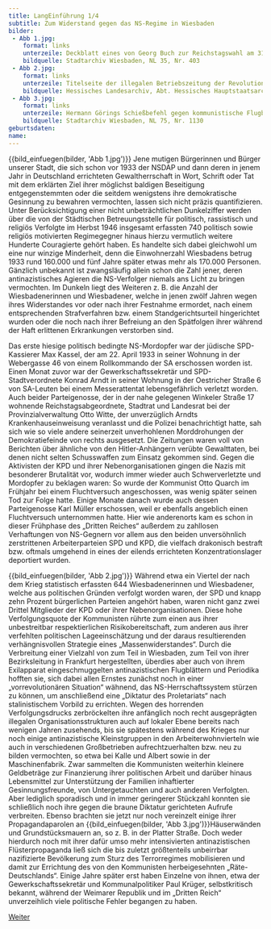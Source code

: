 ```yaml
---
title: LangEinführung 1/4
subtitle: Zum Widerstand gegen das NS-Regime in Wiesbaden
bilder:
 - Abb 1.jpg:
    format: links
    unterzeile: Deckblatt eines von Georg Buch zur Reichstagswahl am 31. Juli 1932 erstellten antinazistischen Aufrufs 
    bildquelle: Stadtarchiv Wiesbaden, NL 35, Nr. 403
 - Abb 2.jpg:
    format: links
    unterzeile: Titelseite der illegalen Betriebszeitung der Revolutionären Gewerkschaftsopposition der KPD für die Beschäftigten der Verkehrsbetriebe Wiesbaden, Mai 1933 [ZUM RGO-SCHEINWERFER]
    bildquelle: Hessisches Landesarchiv, Abt. Hessisches Hauptstaatsarchiv Wiesbaden, Abt. 483, Nr. 1948
 - Abb 3.jpg:
    format: links
    unterzeile: Hermann Görings Schießbefehl gegen kommunistische Flugblattverteiler
    bildquelle: Stadtarchiv Wiesbaden, NL 75, Nr. 1130
geburtsdaten:
name:
---
```


{{bild_einfuegen(bilder, 'Abb 1.jpg')}}
Jene mutigen Bürgerinnen und Bürger unserer Stadt, die sich schon vor
1933 der NSDAP und dann deren in jenem Jahr in Deutschland errichteten
Gewaltherrschaft in Wort, Schrift oder Tat mit dem erklärten Ziel ihrer
möglichst baldigen Beseitigung entgegenstemmten oder die seitdem
wenigstens ihre demokratische Gesinnung zu bewahren vermochten, lassen
sich nicht präzis quantifizieren. Unter Berücksichtigung einer nicht
unbeträchtlichen Dunkelziffer werden über die von der Städtischen
Betreuungsstelle für politisch, rassistisch und religiös Verfolgte im
Herbst 1946 insgesamt erfassten 740 politisch sowie religiös motivierten
Regimegegner hinaus hierzu vermutlich weitere Hunderte Couragierte
gehört haben. Es handelte sich dabei gleichwohl um eine nur winzige
Minderheit, denn die Einwohnerzahl Wiesbadens betrug 1933 rund 160.000
und fünf Jahre später etwas mehr als 170.000 Personen. Gänzlich
unbekannt ist zwangsläufig allein schon die Zahl jener, deren
antinazistisches Agieren die NS-Verfolger niemals ans Licht zu bringen
vermochten. Im Dunkeln liegt des Weiteren z. B. die Anzahl der
Wiesbadenerinnen und Wiesbadener, welche in jenen zwölf Jahren wegen
ihres Widerstandes vor oder nach ihrer Festnahme ermordet, nach einem
entsprechenden Strafverfahren bzw. einem Standgerichtsurteil
hingerichtet wurden oder die noch nach ihrer Befreiung an den Spätfolgen
ihrer während der Haft erlittenen Erkrankungen verstorben sind.

Das erste hiesige politisch bedingte NS-Mordopfer war der jüdische
SPD-Kassierer Max Kassel, der am 22. April 1933 in seiner Wohnung in der
Webergasse 46 von einem Rollkommando der SA erschossen worden ist. Einen
Monat zuvor war der Gewerkschaftssekretär und SPD-Stadtverordnete Konrad
Arndt in seiner Wohnung in der Oestricher Straße 6 von SA-Leuten bei
einem Messerattentat lebensgefährlich verletzt worden. Auch beider
Parteigenosse, der in der nahe gelegenen Winkeler Straße 17 wohnende
Reichstagsabgeordnete, Stadtrat und Landesrat bei der
Provinzialverwaltung Otto Witte, der unverzüglich Arndts
Krankenhauseinweisung veranlasst und die Polizei benachrichtigt hatte,
sah sich wie so viele andere seinerzeit unverhohlenen Morddrohungen der
Demokratiefeinde von rechts ausgesetzt. Die Zeitungen waren voll von
Berichten über ähnliche von den Hitler-Anhängern verübte Gewalttaten,
bei denen nicht selten Schusswaffen zum Einsatz gekommen sind. Gegen die
Aktivisten der KPD und ihrer Nebenorganisationen gingen die Nazis mit
besonderer Brutalität vor, wodurch immer wieder auch Schwerverletzte und
Mordopfer zu beklagen waren: So wurde der Kommunist Otto Quarch im
Frühjahr bei einem Fluchtversuch angeschossen, was wenig später seinen
Tod zur Folge hatte. Einige Monate danach wurde auch dessen
Parteigenosse Karl Müller erschossen, weil er ebenfalls angeblich einen
Fluchtversuch unternommen hatte. Hier wie anderenorts kam es schon in
dieser Frühphase des „Dritten Reiches“ außerdem zu zahllosen
Verhaftungen von NS-Gegnern vor allem aus den beiden unversöhnlich
zerstrittenen Arbeiterparteien SPD und KPD, die vielfach drakonisch
bestraft bzw. oftmals umgehend in eines der eilends errichteten
Konzentrationslager deportiert wurden.

{{bild_einfuegen(bilder, 'Abb 2.jpg')}}
Während etwa ein Viertel der nach dem Krieg statistisch erfassten 644
Wiesbadenerinnen und Wiesbadener, welche aus politischen Gründen
verfolgt worden waren, der SPD und knapp zehn Prozent bürgerlichen
Parteien angehört haben, waren nicht ganz zwei Drittel Mitglieder der
KPD oder ihrer Nebenorganisationen. Diese hohe Verfolgungsquote der
Kommunisten rührte zum einen aus ihrer unbestreitbar respektierlichen
Risikobereitschaft, zum anderen aus ihrer verfehlten politischen
Lageeinschätzung und der daraus resultierenden verhängnisvollen
Strategie eines „Massenwiderstandes“. Durch die Verbreitung einer
Vielzahl von zum Teil in Wiesbaden, zum Teil von ihrer Bezirksleitung in
Frankfurt hergestellten, überdies aber auch von ihrem Exilapparat
eingeschmuggelten antinazistischen Flugblättern und Periodika hofften
sie, sich dabei allen Ernstes zunächst noch in einer „vorrevolutionären
Situation“ wähnend, das NS-Herrschaftssystem stürzen zu können, um
anschließend eine „Diktatur des Proletariats“ nach stalinistischem
Vorbild zu errichten. Wegen des horrenden Verfolgungsdrucks
zerbröckelten ihre anfänglich noch recht ausgeprägten illegalen
Organisationsstrukturen auch auf lokaler Ebene bereits nach wenigen
Jahren zusehends, bis sie spätestens während des Krieges nur noch einige
antinazistische Kleinstgruppen in den Arbeiterwohnvierteln wie auch in
verschiedenen Großbetrieben aufrechtzuerhalten bzw. neu zu bilden
vermochten, so etwa bei Kalle und Albert sowie in der Maschinenfabrik.
Zwar sammelten die Kommunisten weiterhin kleinere Geldbeträge zur
Finanzierung ihrer politischen Arbeit und darüber hinaus Lebensmittel
zur Unterstützung der Familien inhaftierter Gesinnungsfreunde, von
Untergetauchten und auch anderen Verfolgten. Aber lediglich sporadisch
und in immer geringerer Stückzahl konnten sie schließlich noch ihre
gegen die braune Diktatur gerichteten Aufrufe verbreiten. Ebenso
brachten sie jetzt nur noch vereinzelt einige ihrer Propagandaparolen an
{{bild_einfuegen(bilder, 'Abb 3.jpg')}}Häuserwänden und Grundstücksmauern an, so z. B. in der Platter Straße.
Doch weder hierdurch noch mit ihrer dafür umso mehr intensivierten
antinazistischen Flüsterpropaganda ließ sich die bis zuletzt
größtenteils unbeirrbar nazifizierte Bevölkerung zum Sturz des
Terrorregimes mobilisieren und damit zur Errichtung des von den
Kommunisten herbeigesehnten „Räte-Deutschlands“. Einige Jahre später
erst haben Einzelne von ihnen, etwa der Gewerkschaftssekretär und
Kommunalpolitiker Paul Krüger, selbstkritisch bekannt, während der
Weimarer Republik und im „Dritten Reich“ unverzeihlich viele politische
Fehler begangen zu haben.


[Weiter](lang-teil2.md)



